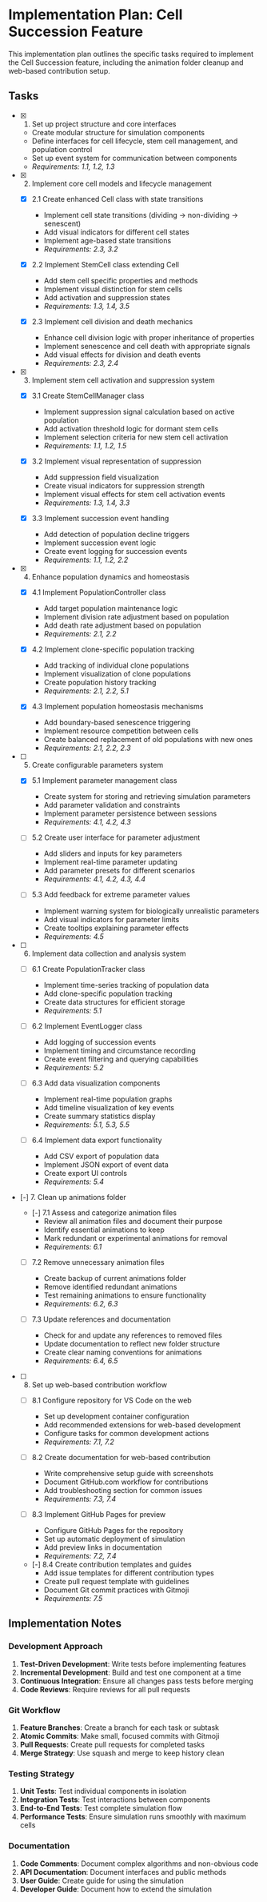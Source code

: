 # Implementation Plan: Cell Succession Feature

This implementation plan outlines the specific tasks required to implement the Cell Succession feature, including the animation folder cleanup and web-based contribution setup.

## Tasks

- [x] 1. Set up project structure and core interfaces
  - Create modular structure for simulation components
  - Define interfaces for cell lifecycle, stem cell management, and population control
  - Set up event system for communication between components
  - _Requirements: 1.1, 1.2, 1.3_

- [x] 2. Implement core cell models and lifecycle management
  - [x] 2.1 Create enhanced Cell class with state transitions
    - Implement cell state transitions (dividing → non-dividing → senescent)
    - Add visual indicators for different cell states
    - Implement age-based state transitions
    - _Requirements: 2.3, 3.2_

  - [x] 2.2 Implement StemCell class extending Cell
    - Add stem cell specific properties and methods
    - Implement visual distinction for stem cells
    - Add activation and suppression states
    - _Requirements: 1.3, 1.4, 3.5_

  - [x] 2.3 Implement cell division and death mechanics
    - Enhance cell division logic with proper inheritance of properties
    - Implement senescence and cell death with appropriate signals
    - Add visual effects for division and death events
    - _Requirements: 2.3, 2.4_

- [x] 3. Implement stem cell activation and suppression system
  - [x] 3.1 Create StemCellManager class
    - Implement suppression signal calculation based on active population
    - Add activation threshold logic for dormant stem cells
    - Implement selection criteria for new stem cell activation
    - _Requirements: 1.1, 1.2, 1.5_

  - [x] 3.2 Implement visual representation of suppression
    - Add suppression field visualization
    - Create visual indicators for suppression strength
    - Implement visual effects for stem cell activation events
    - _Requirements: 1.3, 1.4, 3.3_

  - [x] 3.3 Implement succession event handling
    - Add detection of population decline triggers
    - Implement succession event logic
    - Create event logging for succession events
    - _Requirements: 1.1, 1.2, 2.2_

- [x] 4. Enhance population dynamics and homeostasis
  - [x] 4.1 Implement PopulationController class
    - Add target population maintenance logic
    - Implement division rate adjustment based on population
    - Add death rate adjustment based on population
    - _Requirements: 2.1, 2.2_

  - [x] 4.2 Implement clone-specific population tracking
    - Add tracking of individual clone populations
    - Implement visualization of clone populations
    - Create population history tracking
    - _Requirements: 2.1, 2.2, 5.1_

  - [x] 4.3 Implement population homeostasis mechanisms
    - Add boundary-based senescence triggering
    - Implement resource competition between cells
    - Create balanced replacement of old populations with new ones
    - _Requirements: 2.1, 2.2, 2.3_

- [ ] 5. Create configurable parameters system
  - [x] 5.1 Implement parameter management class
    - Create system for storing and retrieving simulation parameters
    - Add parameter validation and constraints
    - Implement parameter persistence between sessions
    - _Requirements: 4.1, 4.2, 4.3_

  - [ ] 5.2 Create user interface for parameter adjustment
    - Add sliders and inputs for key parameters
    - Implement real-time parameter updating
    - Add parameter presets for different scenarios
    - _Requirements: 4.1, 4.2, 4.3, 4.4_

  - [ ] 5.3 Add feedback for extreme parameter values
    - Implement warning system for biologically unrealistic parameters
    - Add visual indicators for parameter limits
    - Create tooltips explaining parameter effects
    - _Requirements: 4.5_

- [ ] 6. Implement data collection and analysis system
  - [ ] 6.1 Create PopulationTracker class
    - Implement time-series tracking of population data
    - Add clone-specific population tracking
    - Create data structures for efficient storage
    - _Requirements: 5.1_

  - [ ] 6.2 Implement EventLogger class
    - Add logging of succession events
    - Implement timing and circumstance recording
    - Create event filtering and querying capabilities
    - _Requirements: 5.2_

  - [ ] 6.3 Add data visualization components
    - Implement real-time population graphs
    - Add timeline visualization of key events
    - Create summary statistics display
    - _Requirements: 5.1, 5.3, 5.5_

  - [ ] 6.4 Implement data export functionality
    - Add CSV export of population data
    - Implement JSON export of event data
    - Create export UI controls
    - _Requirements: 5.4_

- [-] 7. Clean up animations folder
  - [-] 7.1 Assess and categorize animation files
    - Review all animation files and document their purpose
    - Identify essential animations to keep
    - Mark redundant or experimental animations for removal
    - _Requirements: 6.1_

  - [ ] 7.2 Remove unnecessary animation files
    - Create backup of current animations folder
    - Remove identified redundant animations
    - Test remaining animations to ensure functionality
    - _Requirements: 6.2, 6.3_

  - [ ] 7.3 Update references and documentation
    - Check for and update any references to removed files
    - Update documentation to reflect new folder structure
    - Create clear naming conventions for animations
    - _Requirements: 6.4, 6.5_

- [ ] 8. Set up web-based contribution workflow
  - [ ] 8.1 Configure repository for VS Code on the web
    - Set up development container configuration
    - Add recommended extensions for web-based development
    - Configure tasks for common development actions
    - _Requirements: 7.1, 7.2_

  - [ ] 8.2 Create documentation for web-based contribution
    - Write comprehensive setup guide with screenshots
    - Document GitHub.com workflow for contributions
    - Add troubleshooting section for common issues
    - _Requirements: 7.3, 7.4_

  - [ ] 8.3 Implement GitHub Pages for preview
    - Configure GitHub Pages for the repository
    - Set up automatic deployment of simulation
    - Add preview links in documentation
    - _Requirements: 7.2, 7.4_

  - [-] 8.4 Create contribution templates and guides
    - Add issue templates for different contribution types
    - Create pull request template with guidelines
    - Document Git commit practices with Gitmoji
    - _Requirements: 7.5_

## Implementation Notes

### Development Approach

1. **Test-Driven Development**: Write tests before implementing features
2. **Incremental Development**: Build and test one component at a time
3. **Continuous Integration**: Ensure all changes pass tests before merging
4. **Code Reviews**: Require reviews for all pull requests

### Git Workflow

1. **Feature Branches**: Create a branch for each task or subtask
2. **Atomic Commits**: Make small, focused commits with Gitmoji
3. **Pull Requests**: Create pull requests for completed tasks
4. **Merge Strategy**: Use squash and merge to keep history clean

### Testing Strategy

1. **Unit Tests**: Test individual components in isolation
2. **Integration Tests**: Test interactions between components
3. **End-to-End Tests**: Test complete simulation flow
4. **Performance Tests**: Ensure simulation runs smoothly with maximum cells

### Documentation

1. **Code Comments**: Document complex algorithms and non-obvious code
2. **API Documentation**: Document interfaces and public methods
3. **User Guide**: Create guide for using the simulation
4. **Developer Guide**: Document how to extend the simulation